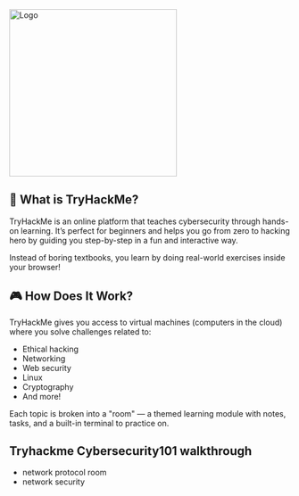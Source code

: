 <img src="tryhackme.jpg" alt="Logo" width="300">


## 🧠 What is TryHackMe?

TryHackMe is an online platform that teaches cybersecurity through hands-on learning. It’s perfect for beginners and helps you go from zero to hacking hero by guiding you step-by-step in a fun and interactive way.

Instead of boring textbooks, you learn by doing real-world exercises inside your browser!

## 🎮 How Does It Work?

TryHackMe gives you access to virtual machines (computers in the cloud) where you solve challenges related to:

- Ethical hacking
- Networking
- Web security
- Linux
- Cryptography
- And more!

Each topic is broken into a "room" — a themed learning module with notes, tasks, and a built-in terminal to practice on.

## Tryhackme Cybersecurity101 walkthrough

- network protocol room
- network security













